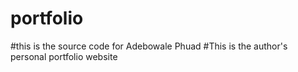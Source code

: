 # portfolio
#this is the source code for Adebowale Phuad 
#This is the author's personal portfolio website 
